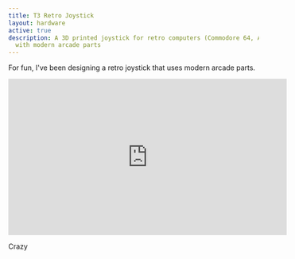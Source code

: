 ```yaml
---
title: T3 Retro Joystick
layout: hardware
active: true
description: A 3D printed joystick for retro computers (Commodore 64, Amiga) built
  with modern arcade parts
---
```


For fun, I've been designing a retro joystick that uses modern arcade parts.

<iframe width="560" height="315" src="https://www.youtube.com/embed/hae7UA7TaQ4" frameborder="0" allow="autoplay; encrypted-media" allowfullscreen></iframe>

Crazy